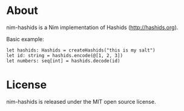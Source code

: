 About
=====

nim-hashids is a Nim implementation of Hashids (http://hashids.org).

Basic example:

    let hashids: Hashids = createHashids("this is my salt")
    let id: string = hashids.encode(@[1, 2, 3])
    let numbers: seq[int] = hashids.decode(id)

License
=======

nim-hashids is released under the MIT open source license.
